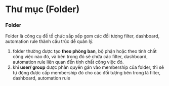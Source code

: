 # Thư mục (Folder)

### Folder

Folder là công cụ để tổ chức sắp xếp gom các đối tượng filter, dashboard, automation rule thành cấu trúc dễ quản lý.

1. folder thường được tạo **theo phòng ban**, bộ phận hoặc theo tính chất công việc nào đó, và bên trong đó sẽ chứa các filter, dashboard, automation rule liên quan đến tính chất công việc đó.
2. khi **user/ group** được phân quyền gán vào membership của folder, thì sẽ tự động được cấp membership đó cho các đối tượng bên trong là filter, dashboard, automation rule
